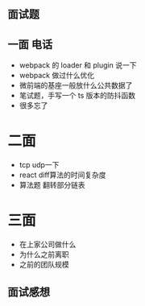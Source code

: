 ## 面试题

## 一面 电话

- webpack 的 loader 和 plugin 说一下
- webpack 做过什么优化
- 微前端的基座一般放什么公共数据了
- 笔试题，手写一个 ts 版本的防抖函数
- 很多忘了

# 二面 
- tcp udp一下
- react diff算法的时间复杂度
- 算法题  翻转部分链表

# 三面
- 在上家公司做什么
- 为什么之前离职
- 之前的团队规模


## 面试感想

